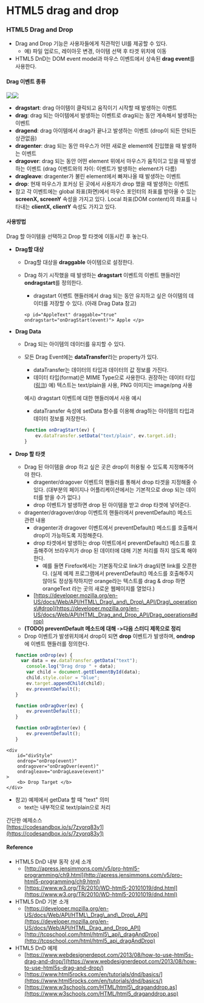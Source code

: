 # HTML5 drag and drop

### HTML5 Drag and Drop

* Drag and Drop 기능은 사용자들에게 직관적인 UI를 제공할 수 있다.
  * 예\) 파일 업로드, 레이아웃 변경, 아이템 선택 후 타겟 위치에 이동
* HTML5 DnD는 DOM event model과 마우스 이벤트에서 상속된 **drag event**를 사용한다.

#### Drag 이벤트 종류

![](http://confluence.score/download/attachments/81092379/image2019-2-12_11-4-34.png?version=1&modificationDate=1550471645000&api=v2)![](http://confluence.score/download/attachments/81092379/image2019-2-11_17-1-59.png?version=1&modificationDate=1549872117000&api=v2)

* **dragstart**: drag 아이템이 클릭되고 움직이기 시작할 때 발생하는 이벤트
* **drag**: drag 되는 아이템에서 발생하는 이벤트로 drag되는 동안 계속해서 발생하는 이벤트
* **dragend**: drag 아이템에서 drag가 끝나고 발생하는 이벤트 \(drop이 되든 안되든 상관없음\) 
* **dragenter**: drag 되는 동안 마우스가 어떤 새로운 element에 진입했을 때 발생하는 이벤트
* **dragover**: drag 되는 동안 어떤 element 위에서 마우스가 움직이고 있을 때 발생하는 이벤트 \(drag 이벤트와의 차이: 이벤트가 발생하는 element가 다름\)
* **dragleave**: dragenter가 불린 element에서 빠져나올 때 발생하는 이벤트
* **drop**: 현재 마우스가 포커싱 된 곳에서 사용자가 drop 했을 때 발생하는 이벤트
* 참고 각 이벤트에는 global 좌표\(화면\)에서 마우스 포인터의 좌표를 받아올 수 있는 **screenX, screenY** 속성을 가지고 있다. Local 좌표\(DOM content\)의 좌표를 나타내는 **clientX, clientY** 속성도 가지고 있다.

#### 사용방법

Drag 할 아이템을 선택하고 Drop 할 타겟에 이동시킨 후 놓는다.

* **Drag할 대상**
  * Drag할 대상을 **draggable** 아이템으로 설정한다.
  * Drag 하기 시작했을 때 발생하는 **dragstart** 이벤트의 이벤트 핸들러인 **ondragstart**를 정의한다.

    * dragstart 이벤트 핸들러에서 drag 되는 동안 유지하고 싶은 아이템의 데이터를 저장할 수 있다. \(아래 Drag Data 참고\)



    ```markup
    <p id="AppleText" draggable="true" ondragstart="onDragStart(event)"> Apple </p>
    ```
* **Drag Data**
  * Drag 되는 아이템의 데이터를 유지할 수 있다.
  * 모든 Drag Event에는 **dataTransfer**라는 property가 있다.  


    * dataTransfer는 데이터의 타입과 데이터의 값 정보를 가진다.
    * 데이터 타입\(format\)은 MIME Type으로 사용한다. 권장하는 데이터 타입\([링크](https://developer.mozilla.org/en-US/docs/Web/API/HTML_Drag_and_Drop_API/Recommended_drag_types)\)  예\) 텍스트는 text/plain을 사용, PNG 이미지는 image/png 사용

    예시\) dragstart 이벤트에 대한 핸들러에서 사용 예시

    * dataTransfer 속성에 setData 함수를 이용해 drag하는 아이템의 타입과 데이터 정보를 저장한다.



    ```javascript
    function onDragStart(ev) {
    	ev.dataTransfer.setData("text/plain", ev.target.id);
    }
    ```
* **Drop 할 타겟**

  * Drag 된 아이템을 drop 하고 싶은 곳은 drop이 허용될 수 있도록 지정해주어야 한다.
    * dragenter/dragover 이벤트의 핸들러를 통해서 drop 타겟을 지정해줄 수 있다. \(대부분의 페이지나 어플리케이션에서는 기본적으로 drop 되는 데이터를 받을 수가 없다.\)
    * drop 이벤트가 발생하면 drop 된 아이템을 받고 drop 타겟에 넣어준다.
  * dragenter/dragover/drop 이벤트의 핸들러에서 preventDefault\(\) 메소드 관련 내용 
    * dragenter과 dragover 이벤트에서 preventDefault\(\) 메소드를 호출해서 drop이 가능하도록 지정해준다.
    * drop 타겟에서 발생하는 drop 이벤트에서 preventDefault\(\) 메소드를 호출해주어 브라우저가 drop 된 데이터에 대해 기본 처리를 하지 않도록 해야 한다.
      * 예를 들면 Firefox에서는 기본동작으로 link가 drag되면 link를 오픈한다. \(실제 예제 프로그램에서 preventDefault\(\) 메소드를 호출해주지 않아도 정상동작하지만 orange라는 텍스트를 drag & drop 하면 orangeText 라는 곳의 새로운 웹페이지를 열었다.\) 
    * [https://developer.mozilla.org/en-US/docs/Web/API/HTML\_Drag\_and\_Drop\_API/Drag\_operations\#drop](https://developer.mozilla.org/en-US/docs/Web/API/HTML_Drag_and_Drop_API/Drag_operations#drop)
  * **\(TODO\) preventDefault 메소드에 대해  -&gt;다음 스터디 제목으로 정리**  
  * Drop 이벤트가 발생위치에서 drop이 되면 **drop** 이벤트가 발생하며, **ondrop**에 이벤트 핸들러를 정의한다.



  ```javascript
  function onDrop(ev) {
  	var data = ev.dataTransfer.getData("text");
      console.log("Drag drop " + data);
      var child = document.getElementById(data);
      child.style.color = "blue";
      ev.target.appendChild(child);
      ev.preventDefault();
  }

  function onDragOver(ev) {
      ev.preventDefault();
  }

  function onDragEnter(ev) {
      ev.preventDefault();
  }

  ```

```markup
<div
    id="divStyle"
    ondrop="onDrop(event)"
    ondragover="onDragOver(event)"
    ondragleave="onDragLeave(event)"
>
    <b> Drop Target </b>
</div>
```

* 참고\) 예제에서 getData 할 때 "text" 의미
  * text는 내부적으로 text/plain으로 처리

간단한 예제소스  
[https://codesandbox.io/s/7zyorq83y1](https://codesandbox.io/s/7zyorq83y1)

#### Reference

* HTML5 DnD 내부 동작 상세 소개
  * [http://apress.jensimmons.com/v5/pro-html5-programming/ch9.html](http://apress.jensimmons.com/v5/pro-html5-programming/ch9.html)
  * [https://www.w3.org/TR/2010/WD-html5-20101019/dnd.html](https://www.w3.org/TR/2010/WD-html5-20101019/dnd.html)
* HTML5 DnD 기본 소개
  * [https://developer.mozilla.org/en-US/docs/Web/API/HTML\_Drag\_and\_Drop\_API](https://developer.mozilla.org/en-US/docs/Web/API/HTML_Drag_and_Drop_API)
  * [http://tcpschool.com/html/html5\_api\_dragAndDrop](http://tcpschool.com/html/html5_api_dragAndDrop)
* HTML5 DnD 예제
  * [https://www.webdesignerdepot.com/2013/08/how-to-use-html5s-drag-and-drop/](https://www.webdesignerdepot.com/2013/08/how-to-use-html5s-drag-and-drop/)
  * [https://www.html5rocks.com/en/tutorials/dnd/basics/](https://www.html5rocks.com/en/tutorials/dnd/basics/)
  * [https://www.w3schools.com/HTML/html5\_draganddrop.as](https://www.w3schools.com/HTML/html5_draganddrop.asp)


